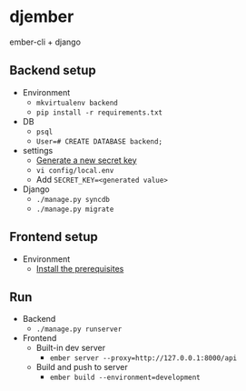 djember
=======

ember-cli + django

## Backend setup
* Environment
    * `mkvirtualenv backend`
    * `pip install -r requirements.txt`
* DB
    * `psql`
    * `User=# CREATE DATABASE backend;`
* settings
    * [Generate a new secret key](http://www.miniwebtool.com/django-secret-key-generator/)
    * `vi config/local.env`
    * Add `SECRET_KEY=<generated value>`
* Django
    * `./manage.py syncdb`
    * `./manage.py migrate`

## Frontend setup
* Environment
    * [Install the prerequisites](http://www.ember-cli.com/#getting-started)

## Run
* Backend
    * `./manage.py runserver`
* Frontend
    * Built-in dev server
        * `ember server --proxy=http://127.0.0.1:8000/api`
    * Build and push to server
        * `ember build --environment=development`
